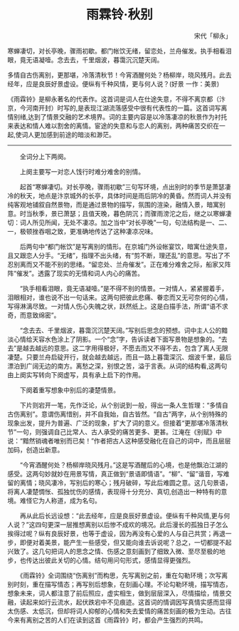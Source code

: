 # <center>雨霖铃·秋别</center>  
<p align="right">宋代「柳永」</p>  

寒蝉凄切，对长亭晚，骤雨初歇。都门帐饮无绪，留恋处，兰舟催发。执手相看泪眼，竟无语凝噎。念去去，千里烟波，暮霭沉沉楚天阔。 

多情自古伤离别，更那堪，冷落清秋节！今宵酒醒何处？杨柳岸，晓风残月。此去经年，应是良辰好景虚设。便纵有千种风情，更与何人说？(好景 一作：美景)   

《雨霖铃》是柳永著名的代表作。这首词是词人在仕途失意，不得不离京都（汴京，今河南开封）时写的,是表现江湖流落感受中很有代表性的一篇。这首词写离情别绪,达到了情景交融的艺术境界。词的主要内容是以冷落凄凉的秋景作为衬托来表达和情人难以割舍的离情。宦途的失意和与恋人的离别，两种痛苦交织在一起,使词人更加感到前途的暗淡和渺茫。
***
　　全词分上下两阕。

　　上阕主要写一对恋人饯行时难分难舍的别情。

　　起首“寒蝉凄切。对长亭晚，骤雨初歇”三句写环境，点出别时的季节是萧瑟凄冷的秋天，地点是汴京城外的长亭，具体时间是雨后阴冷的黄昏。然而词人并没有纯客观地铺叙自然景物，而是通过景物的描写，氛围的渲染，融情入景，暗寓别意。时当秋季，景已萧瑟；且值天晚，暮色阴沉；而骤雨滂沱之后，继之以寒蝉凄切：词人所见所闻，无处不凄凉。加之当中“对长亭晚”一句，句法结构是一、二、一，极顿挫吞咽之致，更准确地传达了这种凄凉况味。

　　后两句中“都门帐饮”是写离别的情形。在京城门外设帐宴饮，暗寓仕途失意，且又跟恋人分手。“无绪”，指理不出头绪，有“剪不断，理还乱”的意思。写出了不忍别离而又不能不别的思绪。“留恋处、兰舟催发”。正在难分难舍之际，船家又阵阵“催发”。透露了现实的无情和词人内心的痛苦。

　　“执手相看泪眼，竟无语凝噎。”是不得不别的情景。一对情人，紧紧握着手，泪眼相对，谁也说不出一句话来。这两句把彼此悲痛、眷恋而又无可奈何的心情，写得淋漓尽致。一对情人伤心失魄之状，跃然纸上。这是白描手法，所谓“语不求奇，而意致绵密”。

　　“念去去、千里烟波，暮霭沉沉楚天阔。”写别后思念的预想。词中主人公的黯淡心情给天容水色涂上了阴影。一个“念”字，告诉读者下面写景物是想象的。“去去”是越去越远的意思。这二字用得极好，不愿去而又不得不去，包含了离人无限凄楚。只要兰舟启碇开行，就会越去越远，而且一路上暮霭深沉、烟波千里，最后漂泊到广阔无边的南方。离愁之深，别恨之苦，溢于言表。从词的结构看,这两句由上阕实写转向下阕虚写，具有承上启下的作用。

　　下阕着重写想象中别后的凄楚情景。

　　下片则宕开一笔，先作泛论，从个别说到一般，得出一条人生哲理：“多情自古伤离别”。意谓伤离惜别，并不自我始，自古皆然。“自古”两字，从个别特殊的现象出发，提升为普遍、广泛的现象，扩大了词的意义。但接着“更那堪冷落清秋节”一句，则强调自己比常人、古人承受的痛苦更多、更甚。江淹在《别赋》中说：“黯然销魂者唯别而已矣！”作者把古人这种感受融化在自己的词中，而且层层加码，创造出新意。

　　“今宵酒醒何处？杨柳岸晓风残月。”这是写酒醒后的心境，也是他飘泊江湖的感受。这两句妙就妙在用景写情，真正做到“景语即情语”。“柳”、“留”谐音，写难留的离情；晓风凄冷，写别后的寒心；残月破碎，写此后难圆之意。这几句景语，将离人凄楚惆怅、孤独忧伤的感情，表现得十分充分、真切,创造出一种特有的意境。难怪它为人称道，成为名句。

　　再从此后长远设想：“此去经年，应是良辰好景虚设。便纵有千种风情,更与何人说？”这四句更深一层推想离别以后惨不成欢的境况。此后漫长的孤独日子怎么挨得过呢？纵有良辰好景，也等于虚设，因为再没有心爱的人与自己共赏；再退一步，即便对着美景，能产生一些感受，但又能向谁去诉说呢？总之，一切都提不起兴致了。这几句把词人的思念之情、伤感之意刻画到了细致入微、至尽至极的地步，也传达出彼此关切的心情。结句用问句形式，感情显得更强烈。

　　《雨霖铃》全词围绕“伤离别”而构思，先写离别之前，重在勾勒环境；次写离别时刻，重在描写情态；再写别后想象，在刻画心理。不论勾勒环境，描写情态，想象未来，词人都注意了前后照应，虚实相生，做到层层深入，尽情描绘，情景交融，读起来如行云流水，起伏跌宕中不见痕迹。这首词的情调因写真情实感而显得太伤感、太低沉，但却将词人抑郁的心情和失去爱情的痛苦刻画的极为生动。古往今来有离别之苦的人们在读到这首《雨霖铃》时，都会产生强烈的共鸣。